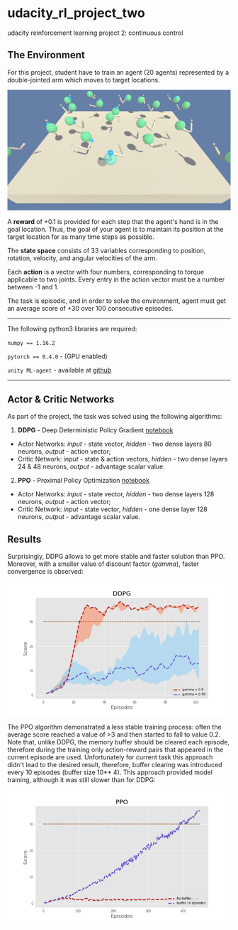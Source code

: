 # udacity_rl_project_two
udacity reinforcement learning project 2: continuous control

## The Environment

For this project, student have to train an agent (20 agents) represented by a double-jointed arm which moves to target locations.

![Image](https://github.com/alex-f1tor/udacity_rl_project_two/blob/master/imgs/Continuous%20Control%20DEMO.png)

A **reward** of +0.1 is provided for each step that the agent's hand is in the goal location. Thus, the goal of your agent is to maintain its position at the target location for as many time steps as possible.

The **state space** consists of 33 variables corresponding to position, rotation, velocity, and angular velocities of the arm. 

Each **action** is a vector with four numbers, corresponding to torque applicable to two joints. Every entry in the action vector must be a number between -1 and 1.

The task is episodic, and in order to solve the environment, agent must get an average score of +30 over 100 consecutive episodes.

---

The following python3 libraries are required:

`numpy == 1.16.2`

`pytorch == 0.4.0` - (GPU enabled)

`unity ML-agent` - available at [github](https://github.com/Unity-Technologies/ml-agents/blob/master/docs/Installation.md)

---

## Actor & Critic Networks

As part of the project, the task was solved using the following algorithms:

1. **DDPG** - Deep Deterministic Policy Gradient [notebook](https://github.com/alex-f1tor/udacity_rl_project_two/blob/master/DDPG/Continuous_Control.ipynb)

* Actor Networks: *input* - state vector, *hidden* - two dense layers 80 neurons, *output* - action vector;
* Critic Network: *input* - state & action vectors, *hidden* - two dense layers 24 & 48 neurons, *output* - advantage scalar value.


2. **PPO** - Proximal Policy Optimization [notebook](https://github.com/alex-f1tor/udacity_rl_project_two/blob/master/PPO/Continuous_Control.ipynb)

* Actor Networks: *input* - state vector, *hidden* - two dense layers 128 neurons, *output* - action vector;
* Critic Network: *input* - state vector, *hidden* - one dense layer 128 neurons, *output* - advantage scalar value.


## Results

Surprisingly, DDPG allows to get more stable and faster solution than PPO. Moreover, with a smaller value of discount factor (*gamma*), faster convergence is observed:

![Image](https://github.com/alex-f1tor/udacity_rl_project_two/blob/master/imgs/ddpg_gamma.png)

The PPO algorithm demonstrated a less stable training process: often the average score reached a value of >3 and then started to fall to value 0.2. Note that, unlike DDPG, the memory buffer should be cleared each episode, therefore during the training only action-reward pairs that appeared in the current episode are used. Unfortunately for current task this approach didn't lead to the desired result, therefore, buffer clearing was introduced every 10 episodes (buffer size 10** 4). This approach provided model training, although it was still slower than for DDPG:

![Image](https://github.com/alex-f1tor/udacity_rl_project_two/blob/master/imgs/ppo_gamma.png)




